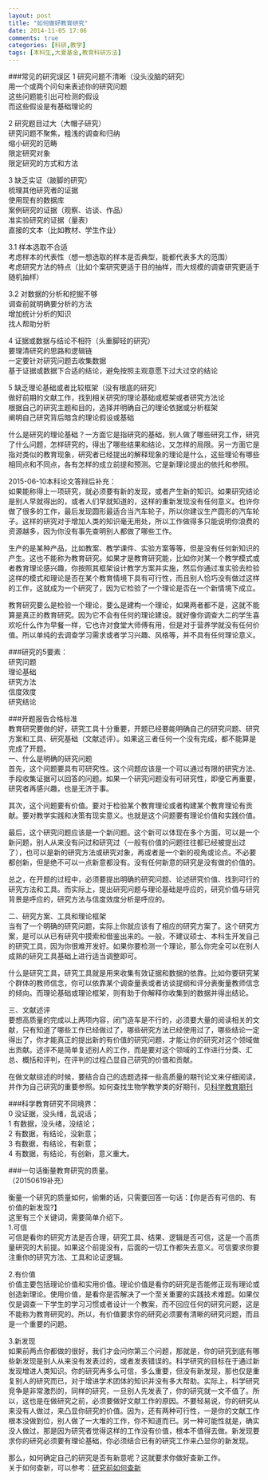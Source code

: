 ```yaml
---
layout: post
title: "如何做好教育研究"
date: 2014-11-05 17:06
comments: true
categories: [科研,教学]
tags: [本科生,大夏基金,教育科研方法]
---
```

###常见的研究误区
1 研究问题不清晰（没头没脑的研究）  
用一个或两个问句来表述你的研究问题  
这些问题能引出可检测的假设  
而这些假设是有基础理论的  

2 研究题目过大（大帽子研究）  
研究问题不聚焦，粗浅的调查和归纳  
缩小研究的范畴  
限定研究对象  
限定研究的方式和方法  

3 缺乏实证（跛脚的研究）  
梳理其他研究者的证据  
使用现有的数据库  
案例研究的证据（观察、访谈、作品）  
准实验研究的证据（量表）  
直接的文本（比如教材、学生作业）  

3.1 样本选取不合适  
考虑样本的代表性（想一想选取的样本是否典型，能都代表多大的范围）  
考虑研究方法的特点（比如个案研究更适于目的抽样，而大规模的调查研究更适于随机抽样）  

3.2 对数据的分析和挖掘不够  
调查前就明确要分析的方法  
增加统计分析的知识  
找人帮助分析  

4 证据或数据与结论不相符（头重脚轻的研究）  
要理清研究的思路和逻辑链  
一定要针对研究问题去收集数据  
基于证据或数据下合适的结论，避免按照主观意愿下过大过空的结论  

5 缺乏理论基础或者比较框架（没有根底的研究）  
做好前期的文献工作，找到相关研究的理论基础或框架或者研究方法论  
根据自己的研究主题和目的，选择并明确自己的理论依据或分析框架  
阐明自己研究背后暗含的理论假设或基础  

什么是研究的理论基础？一方面它是指研究的基础，别人做了哪些研究工作，研究了什么问题，怎样研究的，得出了哪些结果和结论，又怎样的局限。另一方面它是指对类似的教育现象，研究者已经提出的解释现象的理论是什么，这些理论有哪些相同点和不同点，各有怎样的成立前提和预测。它是新理论提出的依托和参照。  

2015-06-10本科论文答辩后补充：  
如果能称得上一项研究，就必须要有新的发现，或者产生新的知识。如果研究结论是别人早就得出的，或者人们早就知道的，这样的重新发现没有任何意义。也许你做了很多的工作，最后发现圆形最适合当汽车轮子，所以你建议生产圆形的汽车轮子。这样的研究对于增加人类的知识毫无用处，所以工作做得多只能说明你浪费的资源越多，因为你没有事先查明别人都做了哪些工作。  

生产的是某种产品，比如教案、教学课件、实验方案等等，但是没有任何新知识的产生。这也不能称为教育研究。如果才是教育研究能，比如你对某一个教学模式或者教育理论感兴趣，你按照其框架设计教学方案并实施，然后你通过准实验去检验这样的模式和理论是否在某个教育情境下具有可行性，而且别人恰巧没有做过这样的工作，这就成为一个研究了，因为它检验了一个理论是否在一个新情境下成立。  

教育研究要么是检验一个理论，要么是建构一个理论，如果两者都不是，这就不能算是真正的教育研究。因为它不会有任何的理论建设。就好像你调查大二的学生喜欢吃什么作为早餐一样，它也许对食堂大师傅有用，但是对于营养学就没有任何价值。所以单纯的去调查学习需求或者学习兴趣、风格等，并不具有任何理论意义。

###研究的5要素：  
研究问题  
理论基础  
研究方法  
信度效度  
研究结论  

###开题报告合格标准  
教育研究要做的好，研究工具十分重要，开题已经要能明确自己的研究问题、研究方案和工具、研究基础（文献述评）。如果这三者任何一个没有完成，都不能算是完成了开题。  
一、什么是明确的研究问题   
首先，这个问题要具有可研究性。这个问题应该是一个可以通过有限的研究方法、手段收集证据可以回答的问题。如果一个研究问题没有可研究性，即便它再重要，研究者再感兴趣，也是无济于事。  

其次，这个问题要有价值。要对于检验某个教育理论或者构建某个教育理论有贡献。要对教学实践和决策有现实意义。也就是这个问题要有理论价值和实践价值。  

最后，这个研究问题应该是一个新问题。这个新可以体现在多个方面，可以是一个新问题，别人从来没有问过和研究过（一般有价值的问题往往都已经被提出过了），也可以是新的研究方法或研究对象，再或者是一个新的视角或论点。不必要都创新，但是绝不可以一点新意都没有。没有任何新意的研究是没有做的价值的。  

总之，在开题的过程中，必须要提出明确的研究问题、论述研究价值、找到可行的研究方法和工具。而实际上，提出研究问题与理论基础是呼应的，研究价值与研究背景是呼应的，研究方法与信度效度分析是呼应的。 

二、研究方案、工具和理论框架  
当有了一个明确的研究问题，实际上你就应该有了相应的研究方案了。这个研究方案，是可以从已有研究中摸索和借鉴出来的。一般，不建议硕士、本科生开发自己的研究工具，因为你很难开发好。如果你要检测一个理论，那么你完全可以在别人成熟的研究工具基础上进行适当调整即可。

什么是研究工具，研究工具就是用来收集有效证据和数据的依靠。比如你要研究某个群体的教师信念，你可以依靠某个调查量表或者访谈提纲和评分表衡量教师信念的倾向。而理论基础或理论框架，则有助于你解释你收集到的数据并得出结论。  

三、文献述评  
要想高质量的完成以上两项内容，闭门造车是不行的，必须要大量的阅读相关的文献，只有知道了哪些工作已经做过了，哪些研究方法已经使用过了，哪些结论一定得出了，你才能真正的提出新的有价值的研究问题，才能让你的研究对这个领域做出贡献。述评不是简单复述别人的工作，而是要对这个领域的工作进行分类、汇总、概括和评判，在评判的过程凸显自己研究的价值和贡献。  

在做文献综述的时候，要结合自己的选题选择一些高质量的期刊论文来仔细阅读，并作为自己研究的重要参照。如何查找生物学教学类的好期刊，见[科学教育期刊](http://zhangchunlei.com/blog/2015/09/30/science-education-journals/)  

###科学教育研究不同境界：  
0 没证据，没头绪，乱说话；  
1 有数据，没头绪，没结论；  
2 有数据，有结论，没新意；  
3 有数据，有结论，有新意；  
4 有数据，有结论，有创新，意义重大。  

###一句话衡量教育研究的质量。  
（20150619补充）  

衡量一个研究的质量如何，偷懒的话，只需要回答一句话：【你是否有可信的、有价值的新发现?】  
这里有三个关键词，需要简单介绍下。  
1.可信  
可信是看你的研究方法是否合理，研究工具、结果、逻辑是否可信，这是一个高质量研究的大前提。如果这个前提没有，后面的一切工作都失去意义。可信要求你要注重你的研究方法、工具和论证逻辑。  

2.有价值  
价值主要包括理论价值和实用价值。理论价值是看你的研究是否能修正现有理论或创造新理论。使用价值，是看你是否解决了一个至关重要的实践技术难题。如果仅仅是调查一下学生的学习习惯或者设计一个教案，而不回应任何的研究问题，这是不能称为教育研究的。所以，有价值要求你的研究必须要有清晰的研究问题，而且是一个重要的问题。  

3.新发现  
如果前两点你都做的很好，我们才会问你第三个问题，那就是，你的研究到底有哪些新发现是别人从来没有发表过的，或者发表错误的。科学研究的目标在于通过新发现增进人类知识。你的研究再多么可信，多么重要，但没有新发现，那也仅是重复别人的研究而已，对于增进学术团体的知识并没有多大帮助。实际上，科学研究竞争是非常激烈的，同样的研究，一旦别人先发表了，你的研究就一文不值了。所以，这也是在做研究之前，必须要做好文献工作的原因。不要轻易说，你的研究从来没有人做过，来凸显你研究的价值。因为，还有两种可行性，一是你的文献工作根本没做到位，别人做了一大堆的工作，你不知道而已。另一种可能性就是，确实没人做过，那是因为研究者觉得这样的工作没有价值，根本不值得去做。新发现要求你的研究必须要有理论基础，你必须结合已有的研究工作来凸显你的新发现。  

那么，如何确定自己的研究是否有新意呢？这就要求你做好查新工作。  
关于如何查新，可以参考：[研究前如何查新](http://zhangchunlei.com/blog/2015/01/29/information-search/)  